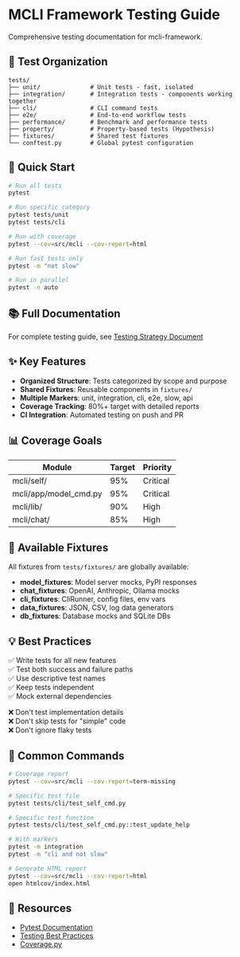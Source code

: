 # MCLI Framework Testing Guide

Comprehensive testing documentation for mcli-framework.

## 📁 Test Organization

```
tests/
├── unit/              # Unit tests - fast, isolated
├── integration/       # Integration tests - components working together
├── cli/               # CLI command tests
├── e2e/               # End-to-end workflow tests
├── performance/       # Benchmark and performance tests
├── property/          # Property-based tests (Hypothesis)
├── fixtures/          # Shared test fixtures
└── conftest.py        # Global pytest configuration
```

## 🚀 Quick Start

```bash
# Run all tests
pytest

# Run specific category
pytest tests/unit
pytest tests/cli

# Run with coverage
pytest --cov=src/mcli --cov-report=html

# Run fast tests only
pytest -m "not slow"

# Run in parallel
pytest -n auto
```

## 📚 Full Documentation

For complete testing guide, see [Testing Strategy Document](TEST_CATEGORIZATION.md)

## ✨ Key Features

- **Organized Structure**: Tests categorized by scope and purpose
- **Shared Fixtures**: Reusable components in `fixtures/`
- **Multiple Markers**: unit, integration, cli, e2e, slow, api
- **Coverage Tracking**: 80%+ target with detailed reports
- **CI Integration**: Automated testing on push and PR

## 📊 Coverage Goals

| Module | Target | Priority |
|--------|--------|----------|
| mcli/self/ | 95% | Critical |
| mcli/app/model_cmd.py | 95% | Critical |
| mcli/lib/ | 90% | High |
| mcli/chat/ | 85% | High |

## 🔧 Available Fixtures

All fixtures from `tests/fixtures/` are globally available:

- **model_fixtures**: Model server mocks, PyPI responses
- **chat_fixtures**: OpenAI, Anthropic, Ollama mocks
- **cli_fixtures**: CliRunner, config files, env vars
- **data_fixtures**: JSON, CSV, log data generators
- **db_fixtures**: Database mocks and SQLite DBs

## 💡 Best Practices

✅ Write tests for all new features  
✅ Test both success and failure paths  
✅ Use descriptive test names  
✅ Keep tests independent  
✅ Mock external dependencies  

❌ Don't test implementation details  
❌ Don't skip tests for "simple" code  
❌ Don't ignore flaky tests  

## 🏃 Common Commands

```bash
# Coverage report
pytest --cov=src/mcli --cov-report=term-missing

# Specific test file
pytest tests/cli/test_self_cmd.py

# Specific test function
pytest tests/cli/test_self_cmd.py::test_update_help

# With markers
pytest -m integration
pytest -m "cli and not slow"

# Generate HTML report
pytest --cov=src/mcli --cov-report=html
open htmlcov/index.html
```

## 📖 Resources

- [Pytest Documentation](https://docs.pytest.org/)
- [Testing Best Practices](https://testdriven.io/blog/testing-best-practices/)
- [Coverage.py](https://coverage.readthedocs.io/)
